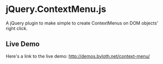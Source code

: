 # jQuery.ContextMenu.js
A jQuery plugin to make simple to create ContextMenus on DOM objects' right click.

## Live Demo
Here's a link to the live demo: http://demos.byloth.net/context-menu/
